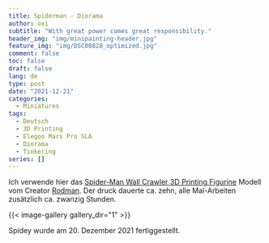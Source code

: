 ```yaml
---
title: Spiderman - Diorama
author: oxi
subtitle: "With great power comes great responsibility."
header_img: "img/minipainting-header.jpg"
feature_img: "img/DSC00828_optimized.jpg"
comment: false
toc: false
draft: false
lang: de
type: post
date: "2021-12-21"
categories:
  - Miniatures
tags:
  - Deutsch
  - 3D Printing
  - Elegoo Mars Pro SLA
  - Diorama
  - Tinkering
series: []
---
```

Ich verwende hier das <a rel="noreferrer noopener" href="https://www.gambody.com/3d-models/spider-man-wall-crawler" target="_blank">Spider-Man Wall Crawler 3D Printing Figurine</a> Modell vom Creator <a rel="noreferrer noopener" href="https://www.gambody.com/user/view/id/3830" target="_blank">Rodman</a>. Der druck dauerte ca. zehn, alle Mal-Arbeiten zusätzlich ca. zwanzig Stunden.

{{< image-gallery gallery_dir="1" >}}

Spidey wurde am 20. Dezember 2021 fertiggestellt.
